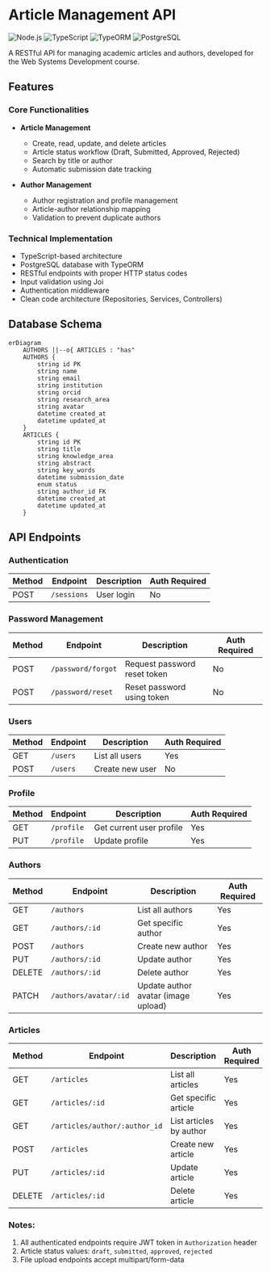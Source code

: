 # Article Management API

![Node.js](https://img.shields.io/badge/Node.js-18.x-green)
![TypeScript](https://img.shields.io/badge/TypeScript-5.x-blue)
![TypeORM](https://img.shields.io/badge/TypeORM-0.3.x-orange)
![PostgreSQL](https://img.shields.io/badge/PostgreSQL-15.x-blue)

A RESTful API for managing academic articles and authors, developed for the Web Systems Development course.

## Features

### Core Functionalities
- **Article Management**
  - Create, read, update, and delete articles
  - Article status workflow (Draft, Submitted, Approved, Rejected)
  - Search by title or author
  - Automatic submission date tracking

- **Author Management**
  - Author registration and profile management
  - Article-author relationship mapping
  - Validation to prevent duplicate authors

### Technical Implementation
- TypeScript-based architecture
- PostgreSQL database with TypeORM
- RESTful endpoints with proper HTTP status codes
- Input validation using Joi
- Authentication middleware
- Clean code architecture (Repositories, Services, Controllers)

## Database Schema

```mermaid
erDiagram
    AUTHORS ||--o{ ARTICLES : "has"
    AUTHORS {
        string id PK
        string name
        string email
        string institution
        string orcid
        string research_area
        string avatar
        datetime created_at
        datetime updated_at
    }
    ARTICLES {
        string id PK
        string title
        string knowledge_area
        string abstract
        string key_words
        datetime submission_date
        enum status
        string author_id FK
        datetime created_at
        datetime updated_at
    }

````
## API Endpoints

### Authentication
| Method | Endpoint          | Description                     | Auth Required |
|--------|-------------------|---------------------------------|---------------|
| POST   | `/sessions`       | User login                     | No            |

### Password Management
| Method | Endpoint               | Description                          | Auth Required |
|--------|------------------------|--------------------------------------|---------------|
| POST   | `/password/forgot`     | Request password reset token         | No            |
| POST   | `/password/reset`      | Reset password using token           | No            |

### Users
| Method | Endpoint          | Description                     | Auth Required |
|--------|-------------------|---------------------------------|---------------|
| GET    | `/users`          | List all users                  | Yes           |
| POST   | `/users`          | Create new user                 | No            |

### Profile
| Method | Endpoint          | Description                     | Auth Required |
|--------|-------------------|---------------------------------|---------------|
| GET    | `/profile`        | Get current user profile        | Yes           |
| PUT    | `/profile`        | Update profile                  | Yes           |

### Authors
| Method | Endpoint               | Description                          | Auth Required |
|--------|------------------------|--------------------------------------|---------------|
| GET    | `/authors`             | List all authors                    | Yes           |
| GET    | `/authors/:id`         | Get specific author                 | Yes           |
| POST   | `/authors`             | Create new author                   | Yes           |
| PUT    | `/authors/:id`         | Update author                       | Yes           |
| DELETE | `/authors/:id`         | Delete author                       | Yes           |
| PATCH  | `/authors/avatar/:id`  | Update author avatar (image upload) | Yes           |

### Articles
| Method | Endpoint                     | Description                          | Auth Required |
|--------|------------------------------|--------------------------------------|---------------|
| GET    | `/articles`                  | List all articles                    | Yes           |
| GET    | `/articles/:id`              | Get specific article                 | Yes           |
| GET    | `/articles/author/:author_id`| List articles by author              | Yes           |
| POST   | `/articles`                  | Create new article                   | Yes           |
| PUT    | `/articles/:id`              | Update article                       | Yes           |
| DELETE | `/articles/:id`              | Delete article                       | Yes           |

### Notes:
1. All authenticated endpoints require JWT token in `Authorization` header
2. Article status values: `draft`, `submitted`, `approved`, `rejected`
3. File upload endpoints accept multipart/form-data
